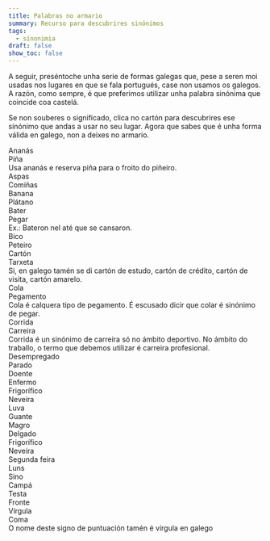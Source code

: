```yaml
---
title: Palabras no armario
summary: Recurso para descubrires sinónimos
tags:
  - sinonimia
draft: false
show_toc: false
---
```

A seguir, preséntoche unha serie de formas galegas que, pese a seren moi usadas nos lugares en que se fala portugués, case non usamos os galegos. A razón, como sempre, é que preferimos utilizar unha palabra sinónima que coincide coa castelá.

Se non souberes o significado, clica no cartón para descubrires ese sinónimo que andas a usar no seu lugar. Agora que sabes que é unha forma válida en galego, non a deixes no armario.

<e-card color="1">
  <div>Ananás</div>
  <div> Piña <br>Usa ananás e reserva piña para o froito do piñeiro.</div>
</e-card>

<e-card color="2">
  <div>Aspas</div>
  <div>Comiñas </div>
</e-card>

<e-card color="3">
  <div>Banana</div>
  <div>Plátano</div>
</e-card>

<e-card color="4">
  <div>Bater</div>
  <div>Pegar <br>Ex.: Bateron nel até que se cansaron.</div>
</e-card>

<e-card color="5">
  <div>Bico</div>
  <div>Peteiro</div>
</e-card>

<e-card color="6">
  <div>Cartón</div>
  <div>Tarxeta <br>Si, en galego tamén se di cartón de estudo, cartón de crédito, cartón de visita, cartón amarelo.</div>
</e-card>

<e-card color="7">
  <div>Cola</div>
  <div>Pegamento <br>Cola é calquera tipo de pegamento. É escusado dicir que colar é  sinónimo de pegar.</div>
</e-card>

<e-card color="8">
  <div>Corrida</div>
  <div>Carreira <br>Corrida é un sinónimo de carreira só no ámbito deportivo. No ámbito do traballo, o termo que debemos utilizar é carreira profesional.</div>
</e-card>

<e-card color="9">
  <div>Desempregado</div>
  <div>Parado</div>
</e-card>

<e-card color="10">
  <div>Doente</div>
  <div>Enfermo</div>
</e-card>

<e-card color="1">
  <div>Frigorífico</div>
  <div>Neveira</div>
</e-card>

<e-card color="2">
  <div>Luva</div>
  <div>Guante</div>
</e-card>

<e-card color="3">
  <div>Magro</div>
  <div>Delgado</div>
</e-card>

<e-card color="4">
  <div>Frigorífico</div>
  <div>Neveira</div>
</e-card>

<e-card color="5">
  <div>Segunda feira</div>
  <div>Luns</div>
</e-card>

<e-card color="6">
  <div>Sino</div>
  <div>Campá</div>
</e-card>

<e-card color="7">
  <div>Testa</div>
  <div>Fronte</div>
</e-card>

<e-card color="8">
  <div>Vírgula</div>
  <div>Coma <br>O nome deste signo de puntuación tamén é vírgula en galego</div>
</e-card>